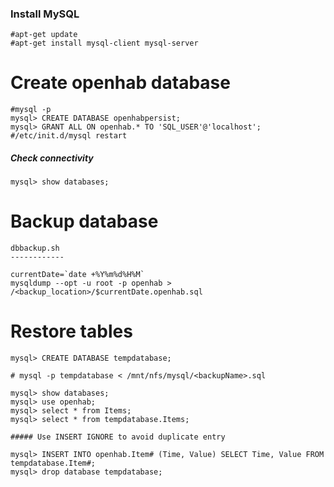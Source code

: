 ### Install MySQL

    #apt-get update
    #apt-get install mysql-client mysql-server

Create openhab database
=======================

    #mysql -p
    mysql> CREATE DATABASE openhabpersist;
    mysql> GRANT ALL ON openhab.* TO 'SQL_USER'@'localhost';
    #/etc/init.d/mysql restart

##### Check connectivity

    mysql> show databases;

Backup database
===============
    
    dbbackup.sh
    ------------
    
    currentDate=`date +%Y%m%d%H%M`
    mysqldump --opt -u root -p openhab > /<backup_location>/$currentDate.openhab.sql


Restore tables
==============

    mysql> CREATE DATABASE tempdatabase;
    
    # mysql -p tempdatabase < /mnt/nfs/mysql/<backupName>.sql
        
    mysql> show databases;
    mysql> use openhab;
    mysql> select * from Items;
    mysql> select * from tempdatabase.Items;
    
    ##### Use INSERT IGNORE to avoid duplicate entry
    
    mysql> INSERT INTO openhab.Item# (Time, Value) SELECT Time, Value FROM tempdatabase.Item#; 
    mysql> drop database tempdatabase;
